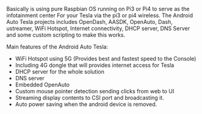 Basically is using pure Raspbian OS running on Pi3 or Pi4 to serve as the infotainment center
For your Tesla via the pi3 or pi4 wireless. The Android Auto Tesla projects includes OpenDash, AASDK,
OpenAuto, Dash, ustreamer, WiFi Hotspot, Internet connectivity, DHCP server, DNS Server and some custom
scripting to make this works.

Main features of the Android Auto Tesla:
- WiFi Hotspot using 5G (Provides best and fastest speed to the Console)
- Including 4G dongle that will provides internet access for Tesla
- DHCP server for the whole solution
- DNS server
- Embedded OpenAuto
- Custom mouse pointer detection sending clicks from web to UI
- Streaming display contents to CSI port and broadcasting it.
- Auto power saving when the android device is removed.
